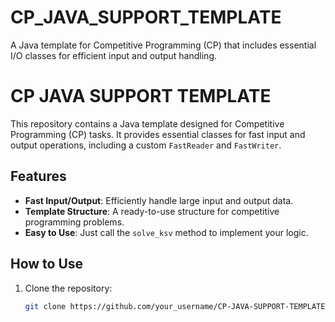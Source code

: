 # CP_JAVA_SUPPORT_TEMPLATE
A Java template for Competitive Programming (CP) that includes essential I/O classes for efficient input and output handling.

# CP JAVA SUPPORT TEMPLATE

This repository contains a Java template designed for Competitive Programming (CP) tasks. It provides essential classes for fast input and output operations, including a custom `FastReader` and `FastWriter`.

## Features

- **Fast Input/Output**: Efficiently handle large input and output data.
- **Template Structure**: A ready-to-use structure for competitive programming problems.
- **Easy to Use**: Just call the `solve_ksv` method to implement your logic.

## How to Use

1. Clone the repository:
   ```bash
   git clone https://github.com/your_username/CP-JAVA-SUPPORT-TEMPLATE.git

